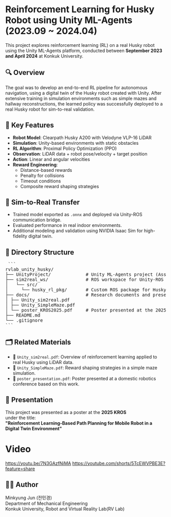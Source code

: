 # Reinforcement Learning for Husky Robot using Unity ML-Agents (2023.09 ~ 2024.04)

This project explores reinforcement learning (RL) on a real Husky robot using the Unity ML-Agents platform, conducted between **September 2023 and April 2024** at Konkuk University.

## 🔍 Overview

The goal was to develop an end-to-end RL pipeline for autonomous navigation, using a digital twin of the Husky robot created with Unity. After extensive training in simulation environments such as simple mazes and hallway reconstructions, the learned policy was successfully deployed to a real Husky robot for sim-to-real validation.

## 🧠 Key Features

- **Robot Model**: Clearpath Husky A200 with Velodyne VLP-16 LiDAR  
- **Simulation**: Unity-based environments with static obstacles  
- **RL Algorithm**: Proximal Policy Optimization (PPO)  
- **Observation**: LiDAR data + robot pose/velocity + target position  
- **Action**: Linear and angular velocities  
- **Reward Engineering**: 
  - Distance-based rewards
  - Penalty for collisions
  - Timeout conditions
  - Composite reward shaping strategies

## 🔄 Sim-to-Real Transfer

- Trained model exported as `.onnx` and deployed via Unity-ROS communication bridge.
- Evaluated performance in real indoor environments.
- Additional modeling and validation using NVIDIA Isaac Sim for high-fidelity digital twin.

## 📁 Directory Structure 
<pre> ``` 
rvlab_unity_husky/ 
├── UnityProject/             # Unity ML-Agents project (Assets, Scripts, etc.) 
├── sim2real_ws/              # ROS workspace for Unity-ROS communication 
│   └── src/ 
│     └── husky_rl_pkg/       # Custom ROS package for Husky control and integration 
├── docs/                     # Research documents and presentation materials 
│ ├── Unity_sim2real.pdf 
│ ├── Unity_SimpleMaze.pdf 
│ └── poster_KROS2025.pdf     # Poster presented at the 2025 Korean Robotics Society 
├── README.md 
└── .gitignore 
``` </pre>

## 🗂 Related Materials

- 📘 `Unity_sim2real.pdf`: Overview of reinforcement learning applied to real Husky using LiDAR data.  
- 📘 `Unity_SimpleMaze.pdf`: Reward shaping strategies in a simple maze simulation.  
- 📘 `poster_presentation.pdf`: Poster presented at a domestic robotics conference based on this work.

## 🧾 Presentation

This project was presented as a poster at the **2025 KROS**  
under the title:  
**"Reinforcement Learning-Based Path Planning for Mobile Robot in a Digital Twin Environment"**

# Video
https://youtu.be/7N3GAzfNiMA
https://youtube.com/shorts/5TcEWVPBE3E?feature=share

## 🧑‍🔬 Author

Minkyung Jun (전민경)  
Department of Mechanical Engineering  
Konkuk University, Robot and Virtual Reality Lab(RV Lab)
